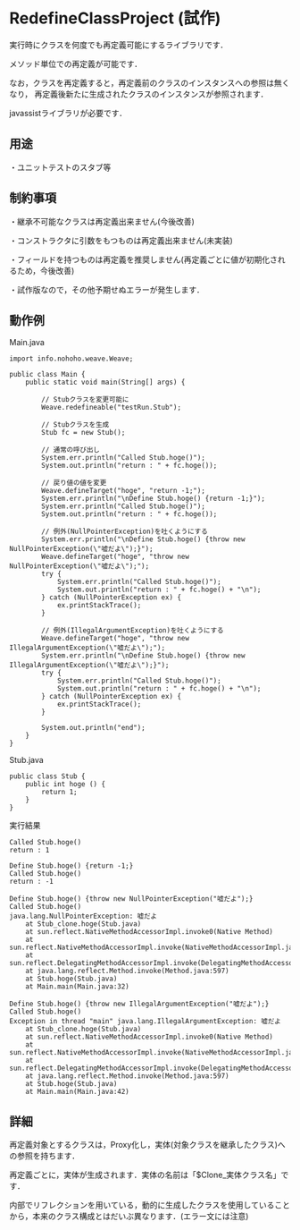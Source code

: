 RedefineClassProject (試作)
=========================
実行時にクラスを何度でも再定義可能にするライブラリです．

メソッド単位での再定義が可能です．

なお，クラスを再定義すると，再定義前のクラスのインスタンスへの参照は無くなり，
再定義後新たに生成されたクラスのインスタンスが参照されます．

javassistライブラリが必要です．

用途
---
・ユニットテストのスタブ等

制約事項
---
・継承不可能なクラスは再定義出来ません(今後改善)

・コンストラクタに引数をもつものは再定義出来ません(未実装)

・フィールドを持つものは再定義を推奨しません(再定義ごとに値が初期化されるため，今後改善)

・試作版なので，その他予期せぬエラーが発生します．


動作例
---

Main.java
```
import info.nohoho.weave.Weave;

public class Main {
	public static void main(String[] args) {

		// Stubクラスを変更可能に
		Weave.redefineable("testRun.Stub");

		// Stubクラスを生成
		Stub fc = new Stub();

		// 通常の呼び出し
		System.err.println("Called Stub.hoge()");
		System.out.println("return : " + fc.hoge());

		// 戻り値の値を変更
		Weave.defineTarget("hoge", "return -1;");
		System.err.println("\nDefine Stub.hoge() {return -1;}");
		System.err.println("Called Stub.hoge()");
		System.out.println("return : " + fc.hoge());

		// 例外(NullPointerException)を吐くようにする
		System.err.println("\nDefine Stub.hoge() {throw new NullPointerException(\"嘘だよ\");}");
		Weave.defineTarget("hoge", "throw new NullPointerException(\"嘘だよ\");");
		try {
			System.err.println("Called Stub.hoge()");
			System.out.println("return : " + fc.hoge() + "\n");
		} catch (NullPointerException ex) {
			ex.printStackTrace();
		}

		// 例外(IllegalArgumentException)を吐くようにする
		Weave.defineTarget("hoge", "throw new IllegalArgumentException(\"嘘だよ\");");
		System.err.println("\nDefine Stub.hoge() {throw new IllegalArgumentException(\"嘘だよ\");}");
		try {
			System.err.println("Called Stub.hoge()");
			System.out.println("return : " + fc.hoge() + "\n");
		} catch (NullPointerException ex) {
			ex.printStackTrace();
		}

		System.out.println("end");
	}
}
```

Stub.java
```
public class Stub {
	public int hoge () {
		return 1;
	}
}
```

実行結果
```
Called Stub.hoge()
return : 1

Define Stub.hoge() {return -1;}
Called Stub.hoge()
return : -1

Define Stub.hoge() {throw new NullPointerException("嘘だよ");}
Called Stub.hoge()
java.lang.NullPointerException: 嘘だよ
	at Stub_clone.hoge(Stub.java)
	at sun.reflect.NativeMethodAccessorImpl.invoke0(Native Method)
	at sun.reflect.NativeMethodAccessorImpl.invoke(NativeMethodAccessorImpl.java:39)
	at sun.reflect.DelegatingMethodAccessorImpl.invoke(DelegatingMethodAccessorImpl.java:25)
	at java.lang.reflect.Method.invoke(Method.java:597)
	at Stub.hoge(Stub.java)
	at Main.main(Main.java:32)

Define Stub.hoge() {throw new IllegalArgumentException("嘘だよ");}
Called Stub.hoge()
Exception in thread "main" java.lang.IllegalArgumentException: 嘘だよ
	at Stub_clone.hoge(Stub.java)
	at sun.reflect.NativeMethodAccessorImpl.invoke0(Native Method)
	at sun.reflect.NativeMethodAccessorImpl.invoke(NativeMethodAccessorImpl.java:39)
	at sun.reflect.DelegatingMethodAccessorImpl.invoke(DelegatingMethodAccessorImpl.java:25)
	at java.lang.reflect.Method.invoke(Method.java:597)
	at Stub.hoge(Stub.java)
	at Main.main(Main.java:42)
```

詳細
---
再定義対象とするクラスは，Proxy化し，実体(対象クラスを継承したクラス)への参照を持ちます．

再定義ごとに，実体が生成されます．実体の名前は「$Clone_実体クラス名」です．

内部でリフレクションを用いている，動的に生成したクラスを使用していることから，本来のクラス構成とはだいぶ異なります．(エラー文には注意)
